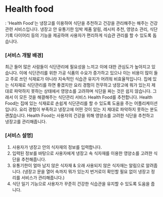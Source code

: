 # Health food

: 'Health Food'는 냉장고를 이용하여 식단을 추천하고 건강을 관리해주는 해주는 건강 관련 서비스입니다. 냉장고 안 유통기한 임박 제품 알림, 레시피 추천, 영양소 관리, 식단 기록 다이어리 등의 기능을 제공하여 사용자가 편리하게 식습관 관리를 할 수 있도록 돕습니다. 

### [서비스 개발 배경]
최근 들어 많은 사람들이 식단관리에 필요성을 느끼고 이에 대한 관심도가 높아지고 있습니다. 이에 식단관리를 위한 가공 식품의 수요가 증가하고 있으나 이는 비용이 많이 들고 주로 쓰던 식재료가 아니라 지속적인 식습관 유지가 어려워 비효율적입니다. 집에 있는 식자재로 식단관리를 하면 좋겠지만 요리 경험이 전무하고 냉장고에 뭐가 있는지 제대로 파악하지 못하는 상태에서 영양소를 고려하며 식단을 짜는 것은 쉽지 않습니다. 그래서 이 모든 것을 해결해주는 식단관리 서비스 Health Food를 추천합니다. Health Food는 집에 있는 식재료로 손쉽게 식단관리를 할 수 있도록 도움을 주는 어플리케이션입니다. 요리 경험이 부족하고 냉장고에 어떤 것이 있는 지 제대로 파악하지 못하는 분도 괜찮습니다. Health Food는 사용자의 건강을 위해 영양소를 고려한 식단을 추천하고 냉장고를 관리해줍니다. 

### [서비스 설명]
1. 사용자가 냉장고 안의 식자재의 정보를 입력합니다. 
2. 입력된 정보를 바탕으로 사용자에게 냉장고 속 식자재를 이용한 영양소를 고려한 식단을 추천해줍니다.
3. 유통기한이 얼마 남지 않은 식자재 & 오래 사용되지 않은 식자재는 알림으로 알려줍니다. 
(냉장고 문을 열어 속까지 뭐가 있는지 번거로이 확인할 필요 없이 냉장고 정리를 서비스가 관리해줍니다.)
4. 식단 일기 기능으로 사용자가 꾸준히 건강한 식습관을 유지할 수 있도록 도움을 줍니다.
